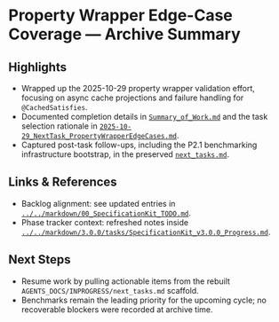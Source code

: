 # Property Wrapper Edge-Case Coverage — Archive Summary

## Highlights
- Wrapped up the 2025-10-29 property wrapper validation effort, focusing on async cache projections and failure handling for `@CachedSatisfies`.
- Documented completion details in [`Summary_of_Work.md`](./Summary_of_Work.md) and the task selection rationale in [`2025-10-29_NextTask_PropertyWrapperEdgeCases.md`](./2025-10-29_NextTask_PropertyWrapperEdgeCases.md).
- Captured post-task follow-ups, including the P2.1 benchmarking infrastructure bootstrap, in the preserved [`next_tasks.md`](./next_tasks.md).

## Links & References
- Backlog alignment: see updated entries in [`../../markdown/00_SpecificationKit_TODO.md`](../../markdown/00_SpecificationKit_TODO.md).
- Phase tracker context: refreshed notes inside [`../../markdown/3.0.0/tasks/SpecificationKit_v3.0.0_Progress.md`](../../markdown/3.0.0/tasks/SpecificationKit_v3.0.0_Progress.md).

## Next Steps
- Resume work by pulling actionable items from the rebuilt `AGENTS_DOCS/INPROGRESS/next_tasks.md` scaffold.
- Benchmarks remain the leading priority for the upcoming cycle; no recoverable blockers were recorded at archive time.
